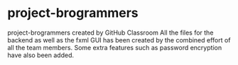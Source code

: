 # project-brogrammers
project-brogrammers created by GitHub Classroom
All the files for the backend as well as the fxml GUI has been created by the combined effort of all the team members. Some extra features such as password encryption have also been added. 
